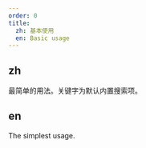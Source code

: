 ```yaml
---
order: 0
title:
  zh: 基本使用
  en: Basic usage
---
```


## zh

最简单的用法。关键字为默认内置搜索项。

## en

The simplest usage.
